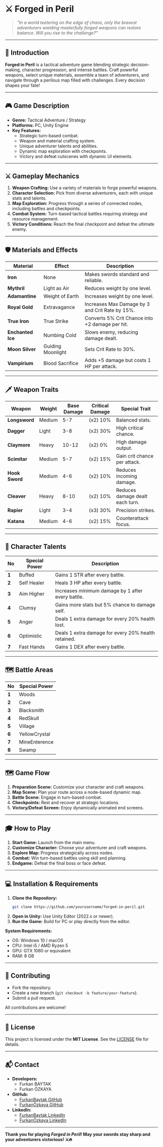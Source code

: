 # ⚔️ **Forged in Peril**

> *"In a world teetering on the edge of chaos, only the bravest adventurers wielding masterfully forged weapons can restore balance. Will you rise to the challenge?"*

---

## 📖 **Introduction**

**Forged in Peril** is a tactical adventure game blending strategic decision-making, character progression, and intense battles. Craft powerful weapons, select unique materials, assemble a team of adventurers, and navigate through a perilous map filled with challenges. Every decision shapes your fate!

---

## 🎮 **Game Description**

- **Genre:** Tactical Adventure / Strategy  
- **Platforms:** PC, Unity Engine  
- **Key Features:**
   - Strategic turn-based combat.
   - Weapon and material crafting system.
   - Unique adventurer talents and abilities.
   - Dynamic map exploration with checkpoints.
   - Victory and defeat cutscenes with dynamic UI elements.

---

## ⚔️ **Gameplay Mechanics**

1. **Weapon Crafting:** Use a variety of materials to forge powerful weapons.
2. **Character Selection:** Pick from diverse adventurers, each with unique stats and talents.
3. **Map Exploration:** Progress through a series of connected nodes, including battles and checkpoints.
4. **Combat System:** Turn-based tactical battles requiring strategy and resource management.
5. **Victory Conditions:** Reach the final checkpoint and defeat the ultimate enemy.

---

## 🛡️ **Materials and Effects**

| **Material**       | **Effect**           | **Description**                        |
|---------------------|----------------------|----------------------------------------|
| **Iron**           | None                | Makes swords standard and reliable.    |
| **Mythril**        | Light as Air        | Reduces weight by one level.           |
| **Adamantine**     | Weight of Earth     | Increases weight by one level.         |
| **Royal Gold**     | Extravagance        | Increases Max Damage by 3 and Crit Rate by 15%. |
| **True Iron**      | True Strike         | Converts 5% Crit Chance into +2 damage per hit. |
| **Enchanted Ice**  | Numbing Cold        | Slows enemy, reducing damage dealt.    |
| **Moon Silver**    | Guiding Moonlight   | Sets Crit Rate to 30%.                 |
| **Vampirium**      | Blood Sacrifice     | Adds +5 damage but costs 1 HP per attack. |

---

## 🗡️ **Weapon Traits**

| **Weapon**         | **Weight**   | **Base Damage** | **Critical Damage** | **Special Trait**       |
|---------------------|-------------|-----------------|----------------------|-------------------------|
| **Longsword**      | Medium      | 5-7            | (x2) 10%            | Balanced stats.         |
| **Dagger**         | Light       | 3-8            | (x2) 30%            | High critical chance.   |
| **Claymore**       | Heavy       | 10-12          | (x2) 0%             | High damage output.     |
| **Scimitar**       | Medium      | 5-7            | (x2) 15%            | Gain crit chance per attack. |
| **Hook Sword**     | Medium      | 4-6            | (x2) 10%            | Reduces incoming damage.|
| **Cleaver**        | Heavy       | 8-10           | (x2) 10%            | Reduces damage dealt each turn.|
| **Rapier**         | Light       | 3-4            | (x3) 30%            | Precision strikes.      |
| **Katana**         | Medium      | 4-6            | (x2) 15%            | Counterattack focus.    |

---

## 🧠 **Character Talents**

| **No** | **Special Power** | **Description** |
|--------|-------------------|---------------|
| **1** | Buffed | Gains 1 STR after every battle. |
| **2** | Self Healer | Heals 3 HP after every battle. |
| **3** | Aim Higher | Increases minimum damage by 1 after every battle. |
| **4** | Clumsy | Gains more stats but 5% chance to damage self. |
| **5** | Anger | Deals 1 extra damage for every 20% health lost. |
| **6** | Optimistic | Deals 1 extra damage for every 20% health retained. |
| **7** | Fast Hands | Gains 1 DEX after every battle. |

---

## 🗺️ **Battle Areas**

| **No** | **Special Power** |
|--------|-------------------|
| **1** | Woods |
| **2** | Cave |
| **3** | Blacksmith | 
| **4** | RedSkull |
| **5** | Village |
| **6** | YellowCrystal |
| **7** | MineEnterence |
| **8** | Swamp |

---

## 🗺️ **Game Flow**

1. **Preparation Scene:** Customize your character and craft weapons.
2. **Map Scene:** Plan your route across a node-based dynamic map.
3. **Battle Scene:** Engage in turn-based combat.
4. **Checkpoints:** Rest and recover at strategic locations.
5. **Victory/Defeat Screen:** Enjoy dynamically animated end screens.

---

## 🎓 **How to Play**

1. **Start Game:** Launch from the main menu.
2. **Customize Character:** Choose your adventurer and craft weapons.
3. **Explore Map:** Progress strategically across nodes.
4. **Combat:** Win turn-based battles using skill and planning.
5. **Endgame:** Defeat the final boss or face defeat.

---

## 💻 **Installation & Requirements**

1. **Clone the Repository:**
   ```bash
   git clone https://github.com/yourusername/forged-in-peril.git
   ```
2. **Open in Unity:** Use Unity Editor (2022.x or newer).
3. **Run the Game:** Build for PC or play directly from the editor.

**System Requirements:**
- OS: Windows 10 / macOS
- CPU: Intel i5 / AMD Ryzen 5
- GPU: GTX 1060 or equivalent
- RAM: 8 GB

---

## 🤝 **Contributing**

- Fork the repository.
- Create a new branch (`git checkout -b feature/your-feature`).
- Submit a pull request.

All contributions are welcome!

---

## 📜 **License**

This project is licensed under the **MIT License**. See the [LICENSE](LICENSE) file for details.

---

## 📬 **Contact**

- **Developers:**  
   - Furkan BAYTAK  
   - Furkan ÖZKAYA  
- **GitHub:**  
   - [FurkanBaytak GitHub](https://github.com/FurkanBaytak)  
   - [FurkanÖzkaya GitHub](https://github.com/Elhier0)
- **LinkedIn:** 
   - [FurkanBaytak LinkedIn](https://www.linkedin.com/in/baytakfurkan/)  
   - [FurkanÖzkaya LinkedIn](https://www.linkedin.com/in/furkanzky/)

---

**Thank you for playing *Forged in Peril*! May your swords stay sharp and your adventurers victorious! ⚔️🔥**
